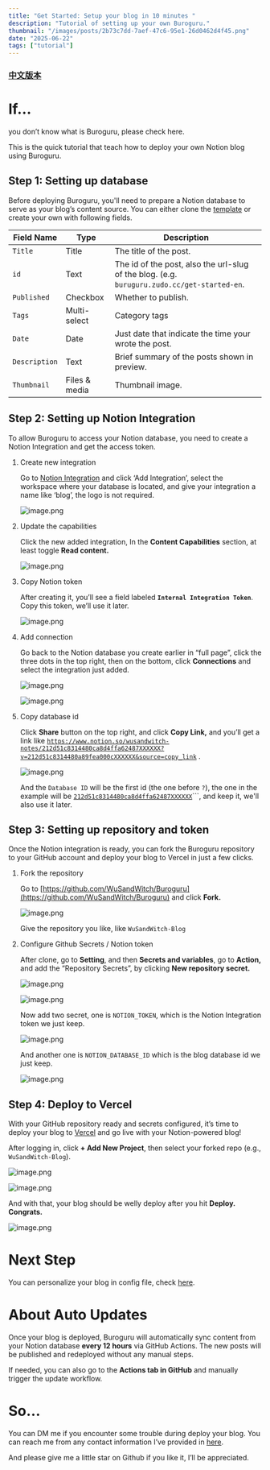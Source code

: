 ```yaml
---
title: "Get Started: Setup your blog in 10 minutes "
description: "Tutorial of setting up your own Buroguru."
thumbnail: "/images/posts/2b73c7dd-7aef-47c6-95e1-26d0462d4f45.png"
date: "2025-06-22"
tags: ["tutorial"]
---
```


### [中文版本](https://buroguru.zudo.cc/posts/get-started-zh)


# If…


you don’t know what is Buroguru, please check here.


This is the quick tutorial that teach how to deploy your own Notion blog using Buroguru.


## Step 1: Setting up database


Before deploying Buroguru, you'll need to prepare a Notion database to serve as your blog’s content source. You can either clone the [template](/21ad51c831448068b621f3b5def5dd2d) or create your own with following fields.


| Field Name    | Type          | Description                                                                                 |
| ------------- | ------------- | ------------------------------------------------------------------------------------------- |
| `Title`       | Title         | The title of the post.                                                                      |
| `id`          | Text          | The id of the post, also the url-slug of the blog. (e.g. `buruguru.zudo.cc/get-started-en`. |
| `Published`   | Checkbox      | Whether to publish.                                                                         |
| `Tags`        | Multi-select  | Category tags                                                                               |
| `Date`        | Date          | Just date that indicate the time your wrote the post.                                       |
| `Description` | Text          | Brief summary of the posts shown in preview.                                                |
| `Thumbnail`   | Files & media | Thumbnail image.                                                                            |


## Step 2: Setting up Notion Integration


To allow Buroguru to access your Notion database, you need to create a Notion Integration and get the access token.

1. Create new integration

	Go to [Notion Integration](https://www.notion.so/profile/integrations) and click ‘Add Integration’, select the workspace where your database is located, and give your integration a name like ‘blog’, the logo is not required.


	![image.png](/images/posts/2c566f0a-4136-488b-8525-ec4c65c7e5ed.png)

2. Update the capabilities

	Click the new added integration, In the **Content Capabilities** section, at least toggle **Read content.**


	![image.png](/images/posts/0ba06352-b466-4e4f-a2ec-2f68993e2ca9.png)

3. Copy Notion token

	After creating it, you’ll see a field labeled **`Internal Integration Token`**. Copy this token, we’ll use it later.


	![image.png](/images/posts/18a9ff6f-2e4a-40e0-9046-3f41f7e8ebea.png)

4. Add connection

	Go back to the Notion database you create earlier in “full page”, click the three dots in the top right, then on the bottom, click **Connections** and select the integration just added.


	![image.png](/images/posts/c967a209-f785-4bd0-9e63-97032d103074.png)


	![image.png](/images/posts/c23fc391-a432-4188-9759-21badc7a19a4.png)

5. Copy database id

	Click **Share** button on the top right, and click **Copy Link,** and you’ll get a link like [`https://www.notion.so/wusandwitch-notes/212d51c8314480ca8d4ffa62487XXXXXX?v=212d51c8314480a89fea000cXXXXXX&source=copy_link`](https://www.notion.so/wusandwitch-notes/212d51c8314480ca8d4ffa624873e734?v=212d51c8314480a89fea000c43f4e73f) .


	![image.png](/images/posts/ee29c04d-9020-4753-beb8-333b924417f6.png)


	And the `Database ID` will be the first id (the one before `?`), the one in the example will be  [`212d51c8314480ca8d4ffa62487XXXXXX`](https://www.notion.so/wusandwitch-notes/212d51c8314480ca8d4ffa624873e734?v=212d51c8314480a89fea000c43f4e73f)```, and keep it, we'll also use it later.


## Step 3: Setting up repository and token


Once the Notion integration is ready, you can fork the Buroguru repository to your GitHub account and deploy your blog to Vercel in just a few clicks.

1. Fork the repository

	Go to [https://github.com/WuSandWitch/Buroguru](https://github.com/WuSandWitch/Buroguru) and click **Fork.**


	![image.png](/images/posts/cb9f37e3-875b-4115-a734-d4ffada0b504.png)


	Give the repository you like, like `WuSandWitch-Blog`

2. Configure Github Secrets /  Notion token

	After clone, go to **Setting**, and then **Secrets and variables**, go to **Action,** and add the “Repository Secrets”, by clicking **New repository secret.**


	![image.png](/images/posts/2e3b8508-d07f-47b0-8d1a-997f08d6438b.png)


	![image.png](/images/posts/b19424f8-5ebf-4e5b-873c-8bf8cc38512d.png)


	Now add two secret, one is `NOTION_TOKEN`, which is the Notion Integration token we just keep.


	![image.png](/images/posts/f8ed8ccc-71ca-43d3-8f3a-ac86120f8a60.png)


	And another one is `NOTION_DATABASE_ID` which is the blog database id we just keep.


	![image.png](/images/posts/b7332293-bdc5-4e47-9843-06147d696ea9.png)


## Step 4: Deploy to Vercel


With your GitHub repository ready and secrets configured, it’s time to deploy your blog to [Vercel](https://vercel.com/) and go live with your Notion-powered blog!


After logging in, click **+ Add New Project**, then select your forked repo (e.g., `WuSandWitch-Blog`).


![image.png](/images/posts/2661495a-0f2c-4496-ae77-f8b61e863bc0.png)


![image.png](/images/posts/069bc9bc-504f-4250-a276-1d2db67847b5.png)


And with that, your blog should be welly deploy after you hit **Deploy. Congrats.**


![image.png](/images/posts/9f5ee17d-b1ce-4153-a957-31b48352bc14.png)


# Next Step


You can personalize your blog in config file, check [here](https://buroguru.zudo.cc/posts/config-guide-en).


# About Auto Updates


Once your blog is deployed, Buroguru will automatically sync content from your Notion database **every 12 hours** via GitHub Actions. The new posts will be published and redeployed without any manual steps.


If needed, you can also go to the **Actions tab in GitHub** and manually trigger the update workflow.


# So…


You can DM me if you encounter some trouble during deploy your blog. You can reach me from any contact information I’ve provided in [here](https://wusandwitch.zudo.cc/).


And please give me a little star on Github if you like it, I’ll be appreciated.


